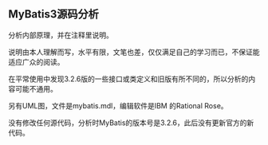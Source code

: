 ## MyBatis3源码分析

分析内部原理，并在注释里说明。

说明由本人理解而写，水平有限，文笔也差，仅仅满足自己的学习而已，不保证能适应广众的阅读。

在平常使用中发现3.2.6版的一些接口或类定义和旧版有所不同的，所以分析的内容可能不通用。

另有UML图，文件是mybatis.mdl，编辑软件是IBM 的Rational Rose。

没有修改任何源代码，分析时MyBatis的版本号是3.2.6，此后没有更新官方的新代码。